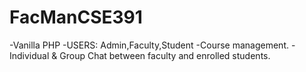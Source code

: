 # FacManCSE391
-Vanilla PHP
-USERS: Admin,Faculty,Student
-Course management.
-Individual & Group Chat between faculty and enrolled students.
